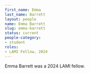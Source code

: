 ```yaml
---
first_name: Emma
last_name: Barrett
layout: people
name: Emma Barrett
slug: emma-barrett
status: current
people-category:
- student
roles:
- LAMI Fellow, 2024
---
```

Emma Barrett was a 2024 LAMI fellow.